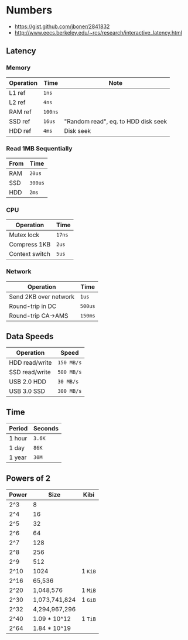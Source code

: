 # Numbers

- https://gist.github.com/jboner/2841832
- http://www.eecs.berkeley.edu/~rcs/research/interactive_latency.html

## Latency

### Memory

Operation  | Time    | Note
-----------|---------|----------------
L1 ref     | `1ns`   |
L2 ref     | `4ns`   |
RAM ref    | `100ns` |
SSD ref    | `16us`  | "Random read", eq. to HDD disk seek
HDD ref    | `4ms`   | Disk seek

### Read 1MB Sequentially

From | Time
-----|--------
RAM  | `20us`
SSD  | `300us`
HDD  | `2ms`

### CPU

Operation      | Time
---------------|-------
Mutex lock     | `17ns`
Compress 1KB   | `2us`
Context switch | `5us`

### Network

Operation             | Time
----------------------|--------
Send 2KB over network | `1us`
Round-trip in DC      | `500us`
Round-trip CA->AMS    | `150ms`

## Data Speeds

Operation      | Speed
---------------|------
HDD read/write | `150 MB/s`
SSD read/write | `500 MB/s`
USB 2.0 HDD    | `30 MB/s`
USB 3.0 SSD    | `300 MB/s`

## Time

Period | Seconds
-------|--------
1 hour | `3.6K`
1 day  | `86K`
1 year | `30M`

## Powers of 2

Power | Size          | Kibi
------|---------------|------
2^3   | 8             |
2^4   | 16            |
2^5   | 32            |
2^6   | 64            |
2^7   | 128           |
2^8   | 256           |
2^9   | 512           |
2^10  | 1024          | 1 `KiB`
2^16  | 65,536        |
2^20  | 1,048,576     | 1 `MiB`
2^30  | 1,073,741,824 | 1 `GiB`
2^32  | 4,294,967,296 |
2^40  | 1.09 * 10^12  | 1 `TiB`
2^64  | 1.84 * 10^19  |
